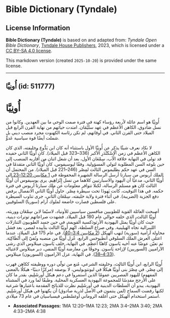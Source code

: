 # Bible Dictionary (Tyndale)

## License Information

**Bible Dictionary (Tyndale)** is based on and adapted from: _Tyndale Open Bible Dictionary_, [Tyndale House Publishers](https://tyndaleopenresources.com/), 2023, which is licensed under a [CC BY-SA 4.0 license](https://creativecommons.org/licenses/by-sa/4.0/legalcode.en).

This markdown version (created `2025-10-20`) is provided under the same license.



--------------------------------

## أُونِيَّا (id: 511777)

**أُونِيَّا**
=============

أُونِيَّا هو اسم عائلة لأربعة رؤساء كهنة في فترة صمت الوحي ما بين العهدين. وكانوا من نسل صَادوق، الكاهن الأعظم في عهد سلَيْمَان. امتدت حياتهم من نهاية القرن الرابع قبل الميلاد حتى القرن الثاني. في أوقاتهم، لم تكن رئاسة الكهنوت مجرد منصب ديني بل شملت أيضًا قوة سياسية عَدوٍّ.

لا نكاد نعرف شيئًا يذكر عن أُونِيَّا الأول باستثناء أنه كان ابن يَدُّوع وخليفته، الذي كان الكاهن الأعظم في زمن ٱلْإِسْكَنْدَرِ الأكبر (336–323 قبل الميلاد). كان أُونِيَّا الثاني حفيده قد تولى في النهاية خلافة الأب، سِمْعَان الأول، بعد أن شغل اثنان من أقاربه المنصب إلى حين بلوغه السن المطلوبة لتولي المسؤولية. وفقًا ليوسيفوس، كان أُونِيَّا الثاني متقدمًا في السن في عهد حكم بطليموس الثالث لمِصْر (246–221 قبل الميلاد). من المحتمل أن الملك أريوس من سبارتا أرسل الرسالة الشهيرة المحفوظة في [1 مكابيين 12:20–23](https://ref.ly/1Macc12:20-1Macc12:23) إلى أُونِيَّا الثاني، مدعيًا أن اليهود والاسبارتيين كلاهما من نسل إِبْرَاهِيم. يرى يوسيفوس أن أُونِيَّا الثالث كان هو مستلم الرسالة، لكنلا تتوافر معلومات عن ملك سبارتا أريوس في فترة حكمه. في هذا التوقيت، كانت يَهوذَا تحت سيطرة مِصْر. حاول أُونِيَّا الثاني الانفصال برفض دفع الجزية (الضريبة). في أثناء فترة ولاية خليفته، سِمْعَان الثاني، جرى تناوب السيطرة على فلسطين فصارت خاضعة لملوك أرام (سوريا) السلوقيين.

أصبحت العائلة القوية للطوبيين منافسين سياسيين للأونياد، لاسيّما لابن سِمْعَان ووريثه، أُونِيَّا الثالث، الذي خلفه حوالي عام 180 قبل الميلاد. فشهدت صراعاتهم توترات دينية، حيث كان أُونِيَّا يمثل اليهودية الأرثوذكسية القويمة، في حين جسد الطوبيون التنازلات الليبرالية تجاه الهيلينية. وفي صراع السلطة، اتُهم أُونِيَّا الثالث بتأييده لمصر، بعد فشل محاولة آرامية (سورية) لنهب الهيكل ([2 مكابيين 3:4–40](https://ref.ly/2Macc3:4-2Macc3:40)). في عام 175 قبل الميلاد، عندما اعتلى العرش الملك السلوقي أنطيوخس الرابع، عُزل أُونِيَّا من منصبه ونُفيّ إلى أَنْطَاكِيَة. ثم تعيّن عوضًا عنه أخيه يَاسون كاهنًا أعظم. في النهاية، خلف يَاسون مينلاوس الذي رشى الآراميين (السوريين) لإزاحة يَاسون. وخوفًا من معارضة أُونِيَّا المنفي، دبر مينلاوس لاغتياله ([4:33–38](https://ref.ly/2Macc4:33-2Macc4:38)). في النهاية، عزل الآراميون (السوريون) مينلاوس.

 أُونِيَّا الرابع، ابن أُونِيَّا الثالث، وخليفته الشرعي، مُنع من تولّي دوره ووظيفته ككاهن فهرب إلى مِصْر. في مِصْرَ بنى أُونِيَّا هيكلًا في ليونتوبوليس، لا بوصفه (مركزًا دينيًا\- هيكلًا بالمعنى المفهوم) لليهود المصريين عمومًا الذين استمروا في دعم هيكل أورشَلِيم، بقدر ما كان على الأرجح مقدِسًا للمجموعة اليهودية العسكرية المحلية. وطبقًا لما ورد في المشناه اليهودية، يبدو أن السلطات الدينية في أورشَلِيم نظرت للذبائح المقدمة باعتبارها شرعية لكنها رفضت السماح (لمن ينتمون في الأصل لذرية صادوق) أن يكهنوا في هيكل أورشَلِيم. استمر استخدام الهيكل حتى أغلقه الروماني أوغسْطس فيسباسيان في عام 73 ميلادي.

* **Associated Passages:** 1MA 12:20–1MA 12:23; 2MA 3:4–2MA 3:40; 2MA 4:33–2MA 4:38


